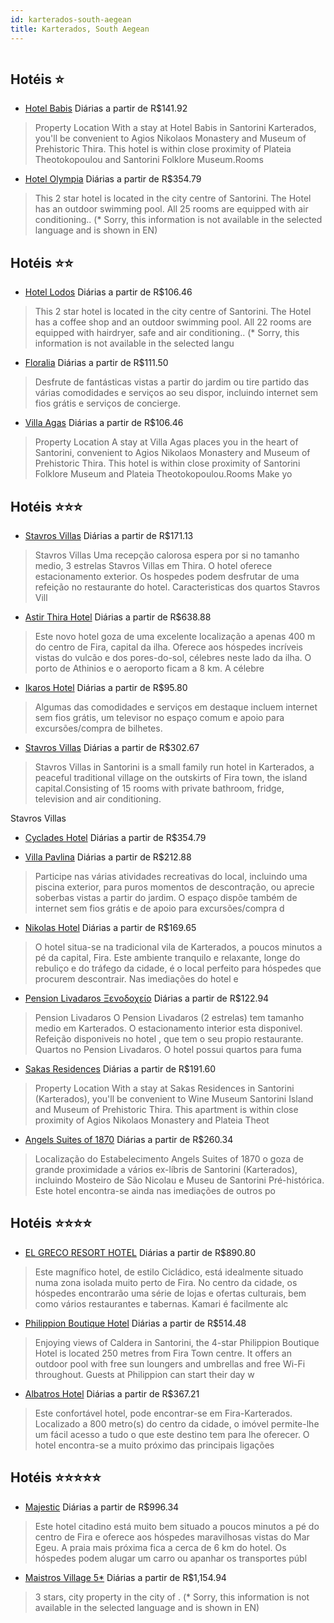 ```yaml
---
id: karterados-south-aegean
title: Karterados, South Aegean
---
```


<center><img src="http://photos.hotelbeds.com/giata/20/202796/202796a_hb_a_020.jpg" alt="" /></center>


## Hotéis ⭐️

-    [Hotel Babis](https://www.hurb.com/aud/https://www.hurb.com/hoteis/karterados/hotel-babis-JNP-JP292447?cmp=18055) Diárias a partir de R$141.92
   > Property Location With a stay at Hotel Babis in Santorini Karterados, you&apos;ll be convenient to Agios Nikolaos Monastery and Museum of Prehistoric Thira. This hotel is within close proximity of Plateia Theotokopoulou and Santorini Folklore Museum.Rooms
-    [Hotel Olympia](https://www.hurb.com/aud/https://www.hurb.com/hoteis/karterados/hotel-olympia-JNP-JP294216?cmp=18055) Diárias a partir de R$354.79
   > This 2 star hotel is located in the city centre of Santorini. The Hotel has an outdoor swimming pool. All 25 rooms are equipped with air conditioning.. (* Sorry, this information is not available in the selected language and is shown in EN) 

## Hotéis ⭐️⭐️

-    [Hotel Lodos](https://www.hurb.com/aud/https://www.hurb.com/hoteis/karterados/hotel-lodos-JNP-JP292955?cmp=18055) Diárias a partir de R$106.46
   > This 2 star hotel is located in the city centre of Santorini. The Hotel has a coffee shop and an outdoor swimming pool. All 22 rooms are equipped with hairdryer, safe and air conditioning.. (* Sorry, this information is not available in the selected langu
-    [Floralia](https://www.hurb.com/aud/https://www.hurb.com/hoteis/karterados/floralia-JNP-JP00941L?cmp=18055) Diárias a partir de R$111.50
   > Desfrute de fantásticas vistas a partir do jardim ou tire partido das várias comodidades e serviços ao seu dispor, incluindo internet sem fios grátis e serviços de concierge.
-    [Villa Agas](https://www.hurb.com/aud/https://www.hurb.com/hoteis/karterados/villa-agas-JNP-JP799003?cmp=18055) Diárias a partir de R$106.46
   > Property Location A stay at Villa Agas places you in the heart of Santorini, convenient to Agios Nikolaos Monastery and Museum of Prehistoric Thira. This hotel is within close proximity of Santorini Folklore Museum and Plateia Theotokopoulou.Rooms Make yo

## Hotéis ⭐️⭐️⭐️

-    [Stavros Villas](https://www.hurb.com/aud/https://www.hurb.com/hoteis/karterados/stavros-villas-JNP-JP060190?cmp=18055) Diárias a partir de R$171.13
   > Stavros Villas Uma recepção calorosa espera por si no tamanho medio, 3 estrelas Stavros Villas em Thira. O hotel oferece estacionamento exterior. Os hospedes podem desfrutar de uma refeição no restaurante do hotel. Caracteristicas dos quartos Stavros Vill
-    [Astir Thira Hotel](https://www.hurb.com/aud/https://www.hurb.com/hoteis/karterados/astir-thira-hotel-JNP-JP052980?cmp=18055) Diárias a partir de R$638.88
   > Este novo hotel goza de uma excelente localização a apenas 400 m do centro de Fira, capital da ilha. Oferece aos hóspedes incríveis vistas do vulcão e dos pores-do-sol, célebres neste lado da ilha. O porto de Athinios e o aeroporto ficam a 8 km. A célebre
-    [Ikaros Hotel](https://www.hurb.com/aud/https://www.hurb.com/hoteis/karterados/ikaros-hotel-JNP-JP625215?cmp=18055) Diárias a partir de R$95.80
   > Algumas das comodidades e serviços em destaque incluem internet sem fios grátis, um televisor no espaço comum e apoio para excursões/compra de bilhetes.
-    [Stavros Villas](https://www.hurb.com/aud/https://www.hurb.com/hoteis/karterados/stavros-villas-JNP-JP321922?cmp=18055) Diárias a partir de R$302.67
   > Stavros Villas in Santorini is a small family run hotel in Karterados, a peaceful traditional village on the outskirts of Fira town, the island capital.Consisting of 15 rooms with private bathroom, fridge, television and air conditioning.


Stavros Villas
-    [Cyclades Hotel](https://www.hurb.com/aud/https://www.hurb.com/hoteis/karterados/cyclades-hotel-JNP-JP100663?cmp=18055) Diárias a partir de R$354.79
   > 
-    [Villa Pavlina](https://www.hurb.com/aud/https://www.hurb.com/hoteis/karterados/villa-pavlina-JNP-JP126723?cmp=18055) Diárias a partir de R$212.88
   > Participe nas várias atividades recreativas do local, incluindo uma piscina exterior, para puros momentos de descontração, ou aprecie soberbas vistas a partir do jardim. O espaço dispõe também de internet sem fios grátis e de apoio para excursões/compra d
-    [Nikolas Hotel](https://www.hurb.com/aud/https://www.hurb.com/hoteis/karterados/nikolas-hotel-JNP-JP053036?cmp=18055) Diárias a partir de R$169.65
   > O hotel situa-se na tradicional vila de Karterados, a poucos minutos a pé da capital, Fira. Este ambiente tranquilo e relaxante, longe do rebuliço e do tráfego da cidade, é o local perfeito para hóspedes que procurem descontrair. Nas imediações do hotel e
-    [Pension Livadaros Ξενοδοχείο](https://www.hurb.com/aud/https://www.hurb.com/hoteis/karterados/pension-livadaros-ksenodokheio-JNP-JP738451?cmp=18055) Diárias a partir de R$122.94
   > Pension Livadaros O Pension Livadaros (2 estrelas) tem tamanho medio em Karterados. O estacionamento interior esta disponivel. Refeição disponiveis no hotel , que tem o seu propio restaurante. Quartos no Pension Livadaros. O hotel possui quartos para fuma
-    [Sakas Residences](https://www.hurb.com/aud/https://www.hurb.com/hoteis/karterados/sakas-residences-JNP-JP060913?cmp=18055) Diárias a partir de R$191.60
   > Property Location With a stay at Sakas Residences in Santorini (Karterados), you&apos;ll be convenient to Wine Museum Santorini Island and Museum of Prehistoric Thira.  This apartment is within close proximity of Agios Nikolaos Monastery and Plateia Theot
-    [Angels Suites of 1870](https://www.hurb.com/aud/https://www.hurb.com/hoteis/karterados/angels-suites-of-1870-JNP-JP227419?cmp=18055) Diárias a partir de R$260.34
   > Localização do Estabelecimento Angels Suites of 1870 o goza de grande proximidade a vários ex-líbris de Santorini (Karterados), incluindo Mosteiro de São Nicolau e Museu de Santorini Pré-histórica.  Este hotel encontra-se ainda nas imediações de outros po

## Hotéis ⭐️⭐️⭐️⭐️

-    [EL GRECO RESORT HOTEL](https://www.hurb.com/aud/https://www.hurb.com/hoteis/karterados/el-greco-resort-hotel-JNP-JP807764?cmp=18055) Diárias a partir de R$890.80
   > Este magnífico hotel, de estilo Cicládico, está idealmente situado numa zona isolada muito perto de Fira. No centro da cidade, os hóspedes encontrarão uma série de lojas e ofertas culturais, bem como vários restaurantes e tabernas. Kamari é facilmente alc
-    [Philippion Boutique Hotel](https://www.hurb.com/aud/https://www.hurb.com/hoteis/karterados/philippion-boutique-hotel-JNP-JP291997?cmp=18055) Diárias a partir de R$514.48
   > Enjoying views of Caldera in Santorini, the 4-star Philippion Boutique Hotel is located 250 metres from Fira Town centre. It offers an outdoor pool with free sun loungers and umbrellas and free Wi-Fi throughout.  Guests at Philippion can start their day w
-    [Albatros Hotel](https://www.hurb.com/aud/https://www.hurb.com/hoteis/karterados/albatros-hotel-JNP-JP634701?cmp=18055) Diárias a partir de R$367.21
   > Este confortável hotel, pode encontrar-se em Fira-Karterados. Localizado a 800 metro(s) do centro da cidade, o imóvel permite-lhe um fácil acesso a tudo o que este destino tem para lhe oferecer. O hotel encontra-se a muito próximo das principais ligações 

## Hotéis ⭐️⭐️⭐️⭐️⭐️

-    [Majestic](https://www.hurb.com/aud/https://www.hurb.com/hoteis/karterados/majestic-JNP-JP155863?cmp=18055) Diárias a partir de R$996.34
   > Este hotel citadino está muito bem situado a poucos minutos a pé do centro de Fira e oferece aos hóspedes maravilhosas vistas do Mar Egeu. A praia mais próxima fica a cerca de 6 km do hotel. Os hóspedes podem alugar um carro ou apanhar os transportes públ
-    [Maistros Village 5*](https://www.hurb.com/aud/https://www.hurb.com/hoteis/karterados/maistros-village-5-JNP-JP076164?cmp=18055) Diárias a partir de R$1,154.94
   > 3 stars, city property in the city of . (* Sorry, this information is not available in the selected language and is shown in EN) 
